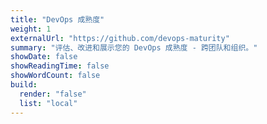 ```yaml
---
title: "DevOps 成熟度"
weight: 1
externalUrl: "https://github.com/devops-maturity"
summary: "评估、改进和展示您的 DevOps 成熟度 - 跨团队和组织。"
showDate: false
showReadingTime: false
showWordCount: false
build:
  render: "false"
  list: "local"
---
```

